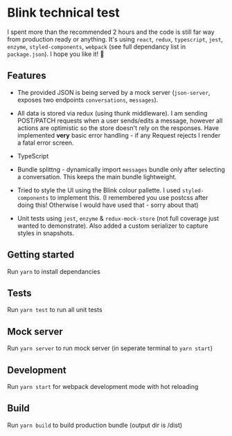 # Blink technical test 

I spent more than the recommended 2 hours and the code is still far way from production ready or anything. It's using `react`, `redux`, `typescript`, `jest`, `enzyme`, `styled-components`, `webpack` (see full dependancy list in `package.json`). I hope you like it! 🤞

## Features

- The provided JSON is being served by a mock server (`json-server`, exposes two endpoints `conversations`, `messages`). 

- All data is stored via redux (using thunk middleware). I am sending POST/PATCH requests when a user sends/edits a message, however all actions are optimistic so the store doesn't rely on the responses. Have implemented **very** basic error handling - if any Request rejects I render a fatal error screen.

- TypeScript

- Bundle splittng - dynamically import `messages` bundle only after selecting a conversation. This keeps the main bundle lightweight.

- Tried to style the UI using the Blink colour pallette. I used `styled-components` to implement this. (I remembered you use postcss after doing this! Otherwise I would have used that - sorry about that)

- Unit tests using `jest`, `enzyme` & `redux-mock-store` (not full coverage just wanted to demonstrate). Also added a custom serializer to capture styles in snapshots.

## Getting started
Run `yarn` to install dependancies

## Tests
Run `yarn test` to run all unit tests

## Mock server
Run `yarn server` to run mock server (in seperate terminal to `yarn start`)

## Development
Run `yarn start` for webpack development mode with hot reloading

## Build
Run `yarn build` to build production bundle (output dir is /dist)
